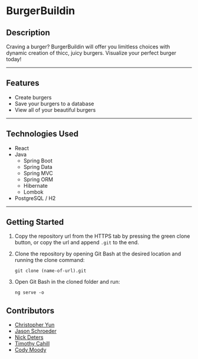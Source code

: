 # BurgerBuildin
## Description
Craving a burger? BurgerBuildin will offer you limitless choices with dynamic creation of thicc, juicy burgers. Visualize your perfect burger today!

---
## Features

- Create burgers
- Save your burgers to a database
- View all of your beautiful burgers

---
## Technologies Used

- React
- Java
  - Spring Boot
  - Spring Data
  - Spring MVC
  - Spring ORM
  - Hibernate
  - Lombok
- PostgreSQL / H2

---
## Getting Started

1. Copy the repository url from the HTTPS tab by pressing the green clone button, or copy the url and append `.git` to the end.

2. Clone the repository by opening Git Bash at the desired location and running the clone command:

    `git clone (name-of-url).git`

3. Open Git Bash in the cloned folder and run:

    `ng serve -o`

## Contributors

* [Christopher Yun](https://github.com/topheryun)
* [Jason Schroeder](https://github.com/jasonSchroeder89)
* [Nick Deters](https://github.com/NickDetz)
* [Timothy Cahill](https://github.com/TimmyCahill)
* [Cody Moody](https://github.com/codyjmoody)
